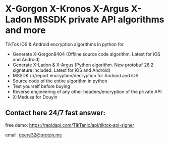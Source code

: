 # X-Gorgon X-Kronos X-Argus X-Ladon MSSDK private API algorithms and more
TikTok iOS & Android encryption algorithms in python for 


 - Generate X-Gorgon8404 (Offline source code algorithm. Latest for iOS and Android)
 - Generate X-Ladon & X-Argus (Python algorithm. New protobuf 26.2 signature included. Latest for iOS and Android)
 - MSSDK /ri/report encryption/decryption for Android and iOS
 - Source code of the entire algorithm in python 
 - Test yourself before buying
 - Reverse engineering of any other headers/encryption of the private API
 - X-Medusa for Douyin
   
 
## Contact here 24/7 fast answer:

free demo: https://rapidapi.com/TikTanic/api/tiktok-api-signer

email: deere32@proton.me
